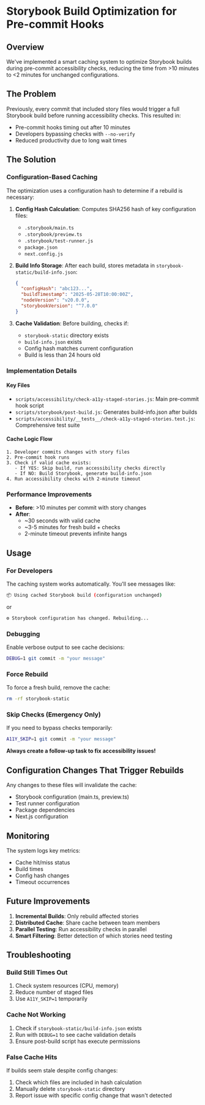 # Storybook Build Optimization for Pre-commit Hooks

## Overview

We've implemented a smart caching system to optimize Storybook builds during pre-commit accessibility checks, reducing the time from >10 minutes to <2 minutes for unchanged configurations.

## The Problem

Previously, every commit that included story files would trigger a full Storybook build before running accessibility checks. This resulted in:
- Pre-commit hooks timing out after 10 minutes
- Developers bypassing checks with `--no-verify`
- Reduced productivity due to long wait times

## The Solution

### Configuration-Based Caching

The optimization uses a configuration hash to determine if a rebuild is necessary:

1. **Config Hash Calculation**: Computes SHA256 hash of key configuration files:
   - `.storybook/main.ts`
   - `.storybook/preview.ts`
   - `.storybook/test-runner.js`
   - `package.json`
   - `next.config.js`

2. **Build Info Storage**: After each build, stores metadata in `storybook-static/build-info.json`:
   ```json
   {
     "configHash": "abc123...",
     "buildTimestamp": "2025-05-28T10:00:00Z",
     "nodeVersion": "v20.0.0",
     "storybookVersion": "^7.0.0"
   }
   ```

3. **Cache Validation**: Before building, checks if:
   - `storybook-static` directory exists
   - `build-info.json` exists
   - Config hash matches current configuration
   - Build is less than 24 hours old

### Implementation Details

#### Key Files

- `scripts/accessibility/check-a11y-staged-stories.js`: Main pre-commit hook script
- `scripts/storybook/post-build.js`: Generates build-info.json after builds
- `scripts/accessibility/__tests__/check-a11y-staged-stories.test.js`: Comprehensive test suite

#### Cache Logic Flow

```
1. Developer commits changes with story files
2. Pre-commit hook runs
3. Check if valid cache exists:
   - If YES: Skip build, run accessibility checks directly
   - If NO: Build Storybook, generate build-info.json
4. Run accessibility checks with 2-minute timeout
```

### Performance Improvements

- **Before**: >10 minutes per commit with story changes
- **After**: 
  - ~30 seconds with valid cache
  - ~3-5 minutes for fresh build + checks
  - 2-minute timeout prevents infinite hangs

## Usage

### For Developers

The caching system works automatically. You'll see messages like:

```bash
📦 Using cached Storybook build (configuration unchanged)
```

or

```bash
⚙️ Storybook configuration has changed. Rebuilding...
```

### Debugging

Enable verbose output to see cache decisions:
```bash
DEBUG=1 git commit -m "your message"
```

### Force Rebuild

To force a fresh build, remove the cache:
```bash
rm -rf storybook-static
```

### Skip Checks (Emergency Only)

If you need to bypass checks temporarily:
```bash
A11Y_SKIP=1 git commit -m "your message"
```
**Always create a follow-up task to fix accessibility issues!**

## Configuration Changes That Trigger Rebuilds

Any changes to these files will invalidate the cache:
- Storybook configuration (main.ts, preview.ts)
- Test runner configuration
- Package dependencies
- Next.js configuration

## Monitoring

The system logs key metrics:
- Cache hit/miss status
- Build times
- Config hash changes
- Timeout occurrences

## Future Improvements

1. **Incremental Builds**: Only rebuild affected stories
2. **Distributed Cache**: Share cache between team members
3. **Parallel Testing**: Run accessibility checks in parallel
4. **Smart Filtering**: Better detection of which stories need testing

## Troubleshooting

### Build Still Times Out

1. Check system resources (CPU, memory)
2. Reduce number of staged files
3. Use `A11Y_SKIP=1` temporarily

### Cache Not Working

1. Check if `storybook-static/build-info.json` exists
2. Run with `DEBUG=1` to see cache validation details
3. Ensure post-build script has execute permissions

### False Cache Hits

If builds seem stale despite config changes:
1. Check which files are included in hash calculation
2. Manually delete `storybook-static` directory
3. Report issue with specific config change that wasn't detected